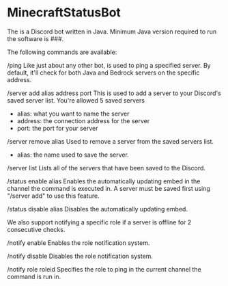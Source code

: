 # MinecraftStatusBot

The is a Discord bot written in Java. Minimum Java version required to run the software is ###.

The following commands are available:

/ping
Like just about any other bot, is used to ping a specified server. By default, it'll check for both Java and Bedrock servers on the specific address.

/server add alias address port
This is used to add a server to your Discord's saved server list. You're allowed 5 saved servers
- alias: what you want to name the server
- address: the connection address for the server
- port: the port for your server

/server remove alias
Used to remove a server from the saved servers list.
- alias: the name used to save the server.

/server list
Lists all of the servers that have been saved to the Discord.

/status enable alias
Enables the automatically updating embed in the channel the command is executed in. A server must be saved first using "/server add" to use this feature.

/status disable alias
Disables the automatically updating embed.

We also support notifying a specific role if a server is offline for 2 consecutive checks.

/notify enable
Enables the role notification system.

/notify disable
Disables the role notification system.

/notify role roleid
Specifies the role to ping in the current channel the command is run in.
